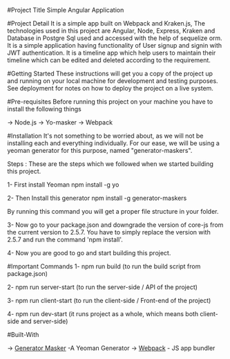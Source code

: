 #Project Title
Simple Angular Application

#Project Detail
It is a simple app built on Webpack and Kraken.js, The technologies used in this project are Angular, Node, Express, Kraken and Database in Postgre Sql used and accessed with the help of sequelize orm. It is a simple application having functionality of User signup and signin with JWT authentication. It is a timeline app which help users to maintain their timeline which can be edited and deleted according to the requirement.

#Getting Started
These instructions will get you a copy of the project up and running on your local machine for development and testing purposes. See deployment for notes on how to deploy the project on a live system.

#Pre-requisites
Before running this project on your machine you have to install the following things

-> Node.js
-> Yo-masker
-> Webpack

#Installation
It's not something to be worried about, as we will not be installing each and everything individually. For our ease, we will be using a yeoman generator for this purpose, named "generator-maskers".

Steps :
These are the steps which we followed when we started building this project.

1- First install Yeoman
npm install -g yo

2- Then Install this generator
npm install -g generator-maskers

By running this command you will get a proper file structure in your folder.

3- Now go to your package.json and downgrade the version of core-js from the current version to 2.5.7.
You have to simply replace the version with 2.5.7 and run the command 'npm install'.

4- Now you are good to go and start building this project.

#Important Commands
1- npm run build (to run the build script from package.json)

2- npm run server-start (to run the server-side / API of the project)

3- npm run client-start (to run the client-side / Front-end of the project)

4- npm run dev-start (it runs project as a whole, which means both client-side and server-side)

#Built-With

-> [Generator Masker](https://www.npmjs.com/package/generator-maskers) -A Yeoman Generator
-> [Webpack](https://webpack.js.org/) - JS app bundler 